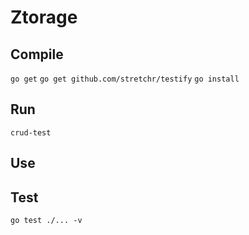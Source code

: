 # Ztorage

## Compile

`go get`
`go get github.com/stretchr/testify`
`go install`

## Run

`crud-test`

## Use



## Test

`go test ./... -v`
